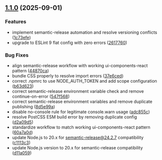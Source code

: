 ## [1.1.0](https://github.com/tamylaa/tamyla-ui-components/compare/v1.0.0...v1.1.0) (2025-09-01)

### Features

* implement semantic-release automation and resolve versioning conflicts ([1c73efe](https://github.com/tamylaa/tamyla-ui-components/commit/1c73efe296e6676e5b1bdcf7675a6b24fa0cfb56))
* upgrade to ESLint 9 flat config with zero errors ([2617760](https://github.com/tamylaa/tamyla-ui-components/commit/26177606d4de8e651a2658e6b2646e2bb92f1411))

### Bug Fixes

* align semantic-release workflow with working ui-components-react pattern ([44870ca](https://github.com/tamylaa/tamyla-ui-components/commit/44870cacca4121fc13c7f0b5d558892cf6bc76f1))
* bundle CSS properly to resolve import errors ([37e6ced](https://github.com/tamylaa/tamyla-ui-components/commit/37e6cede1c859ff66743eb6a31f99313f1a58780))
* correct .npmrc to use NODE_AUTH_TOKEN and add scope configuration ([b63d623](https://github.com/tamylaa/tamyla-ui-components/commit/b63d623c8962f2db711adf900a7829c5f4f65d31))
* correct semantic-release environment variable check and remove continue-on-error ([547f568](https://github.com/tamylaa/tamyla-ui-components/commit/547f5683ca0d7dcfbd354baa11532b6cc3180945))
* correct semantic-release environment variables and remove duplicate publishing ([8d5e99a](https://github.com/tamylaa/tamyla-ui-components/commit/8d5e99a43a0461600c6f8cf935ed0f473e0fdf7d))
* disable no-console rule for legitimate console.warn usage ([adc855c](https://github.com/tamylaa/tamyla-ui-components/commit/adc855cf3831d8feb33d858105dae112a32544e6))
* resolve PostCSS ESM build error by removing duplicate config ([d2a09d5](https://github.com/tamylaa/tamyla-ui-components/commit/d2a09d54c6a8aad9adb2e2100ac25cff836fc56a))
* standardize workflow to match working ui-components-react pattern ([60a7a0d](https://github.com/tamylaa/tamyla-ui-components/commit/60a7a0d32e90b6e4199906c12a33aab2c72a7c41))
* update Node.js to 20.x for semantic-release@24.2.7 compatibility ([c1113c3](https://github.com/tamylaa/tamyla-ui-components/commit/c1113c39f4a9d2a90fe6f9c26ec88ed65a72a0ff))
* update Node.js version to 20.x for semantic-release compatibility ([d11a059](https://github.com/tamylaa/tamyla-ui-components/commit/d11a0590b7376dab1ea144c52ac94e2c53917e3b))
